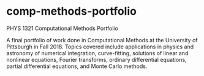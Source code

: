 # comp-methods-portfolio
PHYS 1321 Computational Methods Portfolio

A final portfolio of work done in Computational Methods at the University of Pittsburgh in Fall 2018. Topics covered include applications in physics and astronomy of numerical integration, curve-fitting, solutions of linear and nonlinear equations, Fourier transforms, ordinary differential equations, partial differential equations, and Monte Carlo methods.
